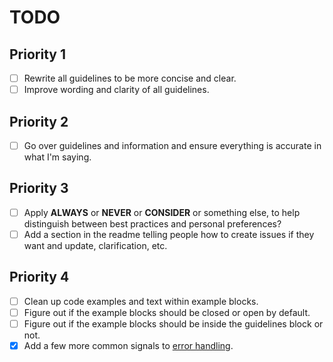 # TODO

## Priority 1

- [ ] Rewrite all guidelines to be more concise and clear.
- [ ] Improve wording and clarity of all guidelines.

## Priority 2

- [ ] Go over guidelines and information and ensure everything is accurate in what I'm saying.

## Priority 3

- [ ] Apply **ALWAYS** or **NEVER** or **CONSIDER** or something else, to help distinguish between best practices and personal preferences?
- [ ] Add a section in the readme telling people how to create issues if they want and update, clarification, etc.

## Priority 4

- [ ] Clean up code examples and text within example blocks.
- [ ] Figure out if the example blocks should be closed or open by default.
- [ ] Figure out if the example blocks should be inside the guidelines block or not.
- [x] Add a few more common signals to [error handling](/content/error-handling/#common-signals-to-trap).
